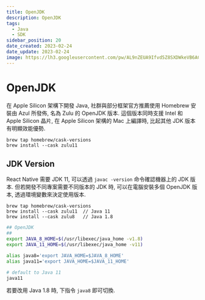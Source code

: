 ```yaml
---
title: OpenJDK
description: OpenJDK
tags:
  - Java
  - SDK
sidebar_position: 20
date_created: 2023-02-24
date_update: 2023-02-24
image: https://lh3.googleusercontent.com/pw/AL9nZEUA9Ifvd5Z8SXDWkeVB6AC4MPGwnXaL6kBXNPoXwOQQ2jOcZ1Jw_0p8TKK8C3ZX0e67_FOY15eDrm7aaXSQJcKtoUzC80SAQEHsaBy6qS2AqNNs5VUFNXBKm439y_1wkvmDl-PnL8ReojnIumNlEvOXBg=w800-no?authuser=0
---
```


OpenJDK
=======

在 Apple Silicon 架構下開發 Java, 社群與部分框架官方推薦使用 Homebrew 安裝由 Azul 所發佈, 
名為 Zulu 的 OpenJDK 版本. 這個版本同時支援 Intel 和 Apple Silicon 晶片, 
在 Apple Silicon 架構的 Mac 上編譯時, 比起其他 JDK 版本有明顯效能優勢.

```
brew tap homebrew/cask-versions
brew install --cask zulu11
```


JDK Version
-----------

React Native 需要 JDK 11, 可以透過 `javac -version` 命令確認機器上的 JDK 版本.
但若開發不同專案需要不同版本的 JDK 時, 可以在電腦安裝多個 OpenJDK 版本, 
透過環境變數來決定使用版本. 

```
brew tap homebrew/cask-versions
brew install --cask zulu11  // Java 11
brew install --cask zulu8   // Java 1.8
```

``` bash
## OpenJDK
##
export JAVA_8_HOME=$(/usr/libexec/java_home -v1.8)
export JAVA_11_HOME=$(/usr/libexec/java_home -v11)

alias java8='export JAVA_HOME=$JAVA_8_HOME'
alias java11='export JAVA_HOME=$JAVA_11_HOME'

# default to Java 11
java11
```

若要改用 Java 1.8 時, 下指令 `java8` 即可切換.
